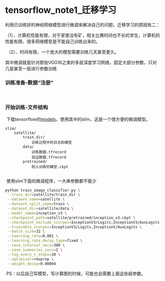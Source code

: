 # tensorflow_note1_迁移学习

​	利用已训练好的神经网络模型进行微调来解决自己的问题，迁移学习的原因有二：

​	（1）、计算机性能有限，对于家里没有矿，相关比赛时间也不长的学生，计算机的性能有限，很多网络模型是不能自己训练出来的。

​	（2）、时间有限，一个庞大的模型需要训练几天甚至更久。

​	其中微调就是针对那些VGG16之类的多层深度学习网络，固定大部分参数，只对几层甚至一层进行参数训练



### 训练准备-数据“注册”

​	



### 开始训练-文件结构

​	下载tensorflow的[models](http://github.com/tensorflow/models.git)，使用其中的slim，这是一个很方便的微调模型。

```
slim/
	satellite/
		train_dir/
			训练过程中的日志和模型
		data/
			训练数据.tfrecord
			验证数据.tfrecord
		pretrained/
			别人训练的模型.ckpt
	
```

​	使用slim下面的微调程序，一大串参数都不能少

```bash
python train_image_classifier.py \
 --train_dir=satellite/train_dir \
 --dataset_name=satellite \
 --dataset_split_name=train \
 --dataset_dir=satellite/data \
 --model_name=inception_v3 \
 --checkpoint_path=satellite/pretrained/inception_v3.ckpt \
 --checkpoint_exclude_scorpes=InceptionV3/Logits,InceptionV3/AuxLogits \
 --trainable_scorpes=InceptionV3/Logits,InceptionV/AuxLogits \
 --batch_size=32 \
 --learning_rate=0.001 \
 --learning_rate_decay_type=fixed \
 --save_interval_secs=300 \
 --save_summaries_secs=2 \
 --log_every_n_steps=10 \
 --optimizer=rmsprop \
 --weight_decay=0.00004				
```

​	PS：以后自己写模型，写计算图的时候，可能也会需要上面这些超参数。